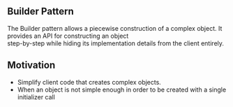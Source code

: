 ## Builder Pattern

The Builder pattern allows a piecewise construction of a complex object. It provides an API for constructing an object \
step-by-step while hiding its implementation details from the client entirely.

## Motivation

- Simplify client code that creates complex objects.
- When an object is not simple enough in order to be created with a single initializer call